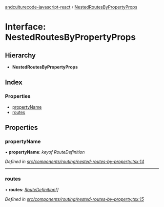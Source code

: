 [andculturecode-javascript-react](../README.md) › [NestedRoutesByPropertyProps](nestedroutesbypropertyprops.md)

# Interface: NestedRoutesByPropertyProps

## Hierarchy

-   **NestedRoutesByPropertyProps**

## Index

### Properties

-   [propertyName](nestedroutesbypropertyprops.md#propertyname)
-   [routes](nestedroutesbypropertyprops.md#routes)

## Properties

### propertyName

• **propertyName**: _keyof RouteDefinition_

_Defined in [src/components/routing/nested-routes-by-property.tsx:14](https://github.com/AndcultureCode/AndcultureCode.JavaScript.React/blob/eed00bb/src/components/routing/nested-routes-by-property.tsx#L14)_

---

### routes

• **routes**: _[RouteDefinition](routedefinition.md)[]_

_Defined in [src/components/routing/nested-routes-by-property.tsx:15](https://github.com/AndcultureCode/AndcultureCode.JavaScript.React/blob/eed00bb/src/components/routing/nested-routes-by-property.tsx#L15)_
